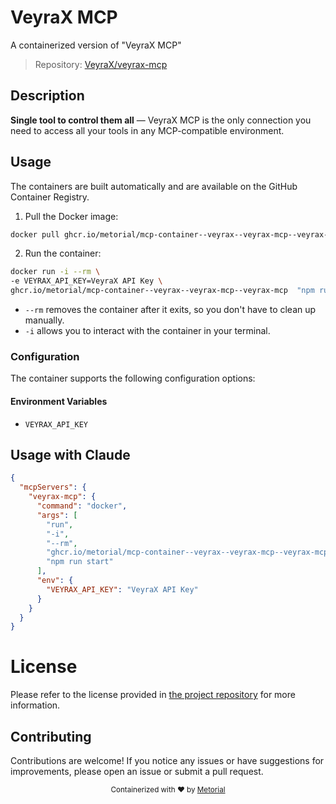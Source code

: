 
# VeyraX MCP

A containerized version of "VeyraX MCP"

> Repository: [VeyraX/veyrax-mcp](https://github.com/VeyraX/veyrax-mcp)

## Description

**Single tool to control them all** — VeyraX MCP is the only connection you need to access all your tools in any MCP-compatible environment.


## Usage

The containers are built automatically and are available on the GitHub Container Registry.

1. Pull the Docker image:

```bash
docker pull ghcr.io/metorial/mcp-container--veyrax--veyrax-mcp--veyrax-mcp
```

2. Run the container:

```bash
docker run -i --rm \ 
-e VEYRAX_API_KEY=VeyraX API Key \
ghcr.io/metorial/mcp-container--veyrax--veyrax-mcp--veyrax-mcp  "npm run start"
```

- `--rm` removes the container after it exits, so you don't have to clean up manually.
- `-i` allows you to interact with the container in your terminal.



### Configuration

The container supports the following configuration options:




#### Environment Variables

- `VEYRAX_API_KEY`




## Usage with Claude

```json
{
  "mcpServers": {
    "veyrax-mcp": {
      "command": "docker",
      "args": [
        "run",
        "-i",
        "--rm",
        "ghcr.io/metorial/mcp-container--veyrax--veyrax-mcp--veyrax-mcp",
        "npm run start"
      ],
      "env": {
        "VEYRAX_API_KEY": "VeyraX API Key"
      }
    }
  }
}
```

# License

Please refer to the license provided in [the project repository](https://github.com/VeyraX/veyrax-mcp) for more information.

## Contributing

Contributions are welcome! If you notice any issues or have suggestions for improvements, please open an issue or submit a pull request.

<div align="center">
  <sub>Containerized with ❤️ by <a href="https://metorial.com">Metorial</a></sub>
</div>
  